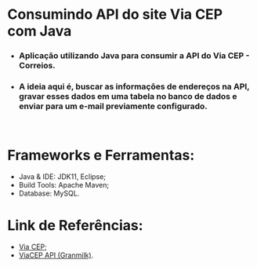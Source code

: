 # Consumindo API do site Via CEP com Java

 - ### Aplicação utilizando Java para consumir a API do Via CEP - Correios.

 - ### A ideia aqui é, buscar as informações de endereços na API, gravar esses dados em uma tabela no banco de dados e enviar para um e-mail previamente configurado.
<br />

# Frameworks e Ferramentas:
 - Java & IDE: JDK11, Eclipse;
 - Build Tools: Apache Maven;
 - Database: MySQL.

# Link de Referências:
 - [Via CEP](https://viacep.com.br/);
- [ViaCEP API (Granmilk)](https://lnkd.in/dKAfjSAc).
